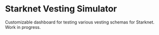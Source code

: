 # Starknet Vesting Simulator

Customizable dashboard for testing various vesting schemas for Starknet. Work in progress. 